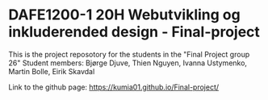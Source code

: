 # DAFE1200-1 20H Webutvikling og inkluderended design - Final-project 

This is the project reposotory for the students in the "Final Project group 26"
Student members:
Bjørge Djuve, Thien Nguyen, Ivanna Ustymenko, Martin Bolle, Eirik Skavdal

Link to the github page:
https://kumia01.github.io/Final-project/
